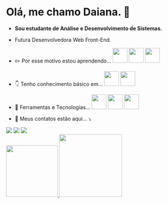 # Olá, me chamo Daiana. 👋

- **Sou estudante de Análise e Desenvolvimento de Sistemas.**
- Futura Desenvolvedora Web Front-End.

- ✏️ Por esse motivo estou aprendendo...  <img src="https://cdn.jsdelivr.net/gh/devicons/devicon/icons/javascript/javascript-original.svg" width="40" height="40"/> <img src="https://cdn.jsdelivr.net/gh/devicons/devicon/icons/html5/html5-original-wordmark.svg" width="40" height="40"/> <img src="https://cdn.jsdelivr.net/gh/devicons/devicon/icons/css3/css3-original-wordmark.svg" width="40" height="40"/>

- 👇 Tenho conhecimento básico em...  <img src="https://cdn.jsdelivr.net/gh/devicons/devicon/icons/python/python-original-wordmark.svg" width="40" height="40"/> <img src="https://cdn.jsdelivr.net/gh/devicons/devicon/icons/java/java-original-wordmark.svg" width="40" height="40"/>

- 🔧 Ferramentas e Tecnologias...  <img src="https://cdn.jsdelivr.net/gh/devicons/devicon/icons/git/git-original.svg" width="40" height="40"/> <img src="https://cdn.jsdelivr.net/gh/devicons/devicon/icons/github/github-original-wordmark.svg" width="40" height="40"/> <img src="https://cdn.jsdelivr.net/gh/devicons/devicon/icons/pycharm/pycharm-original.svg" width="40" height="40"/>
          
- 💬 Meus contatos estão aqui... ⤵️
<div>
<a href="https://www.linkedin.com/in/daiana-santos-285530128" target="_blank"><img src="https://img.shields.io/badge/-LinkedIn-%230077B5?style=for-the-badge&logo=linkedin&logoColor=white" target="_blank"></a>
<a href="https://instagram.com/daia.stos" target="_blank"><img src="https://img.shields.io/badge/-Instagram-%23E4405F?style=for-the-badge&logo=instagram&logoColor=white" target="_blank"></a>
<a href = "mailto:contato@emaildaianasantos@gmail.com"><img src="https://img.shields.io/badge/Gmail-D14836?style=for-the-badge&logo=gmail&logoColor=white" target="_blank"></a>  
</div>

<div>
<a href="https://github.com/Daiana-Santos">
<img height="140em" src="https://github-readme-stats.vercel.app/api/top-langs/?username=Daiana-Santos&layout=compact&langs_count=7&theme=dracula"/>
<img height="170em" src="https://github-readme-stats.vercel.app/api?username=Daiana-Santos&show_icons=true&theme=dracula&include_all_commits=true&count_private=true"/>
</div>

